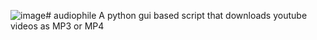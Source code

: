 ![image](https://github.com/user-attachments/assets/8148c0fd-6c78-43fa-96ae-a0448ee13fce)# audiophile
 A python gui based script that downloads youtube videos as MP3 or MP4
